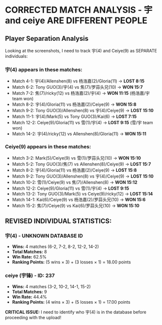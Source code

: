 # CORRECTED MATCH ANALYSIS - 宇 and ceiye ARE DIFFERENT PEOPLE

## Player Separation Analysis

Looking at the screenshots, I need to track 宇(4) and Ceiye(9) as SEPARATE individuals:

### 宇(4) appears in these matches:
- Match 4-1: 宇(4)/Allenshen(8) vs 杨浩嘉(2)/Gloria(11) → **LOST 8:15**
- Match 6-2: Tony GUO(3)/宇(4) vs 焦(7)/罗蒜头兄(10) → **WON 15:7**
- Match 7-2: 焦(7)/ricky(12) vs 杨浩嘉(2)/宇(4) → **WON 11:15** (杨浩嘉/宇 team won)
- Match 8-2: 宇(4)/Gloria(11) vs 杨浩嘉(2)/Ceiye(9) → **WON 15:8**
- Match 9-2: Tony GUO(3)/Allenshen(8) vs 宇(4)/Ceiye(9) → **LOST 15:10**
- Match 11-1: 宇(4)/Mark(5) vs Tony GUO(3)/Kai(6) → **LOST 7:15**
- Match 12-2: Ceiye(9)/Gloria(11) vs 雪(1)/宇(4) → **LOST 9:15** (雪/宇 team won)
- Match 14-2: 宇(4)/ricky(12) vs Allenshen(8)/Gloria(11) → **WON 15:11**

### Ceiye(9) appears in these matches:
- Match 3-2: Mark(5)/Ceiye(9) vs 雪(1)/罗蒜头兄(10) → **WON 15:10**
- Match 5-2: Tony GUO(3)/焦(7) vs Allenshen(8)/Ceiye(9) → **LOST 15:7**
- Match 8-2: 宇(4)/Gloria(11) vs 杨浩嘉(2)/Ceiye(9) → **LOST 15:8**
- Match 9-2: Tony GUO(3)/Allenshen(8) vs 宇(4)/Ceiye(9) → **LOST 15:10**
- Match 10-2: 雪(1)/Ceiye(9) vs 焦(7)/Allenshen(8) → **WON 15:12**
- Match 12-2: Ceiye(9)/Gloria(11) vs 雪(1)/宇(4) → **LOST 9:15**
- Match 13-2: Tony GUO(3)/Mark(5) vs Ceiye(9)/ricky(12) → **LOST 15:14**
- Match 14-1: Kai(6)/Ceiye(9) vs 杨浩嘉(2)/罗蒜头兄(10) → **WON 15:6**
- Match 15-2: 焦(7)/Ceiye(9) vs Kai(6)/罗蒜头兄(10) → **WON 15:10**

## REVISED INDIVIDUAL STATISTICS:

### 宇(4) - UNKNOWN DATABASE ID
- **Wins:** 4 matches (6-2, 7-2, 8-2, 12-2, 14-2)
- **Total Matches:** 8 
- **Win Rate:** 62.5%
- **Ranking Points:** (5 wins × 3) + (3 losses × 1) = 18.00 points

### ceiye (宇锋) - ID: 237  
- **Wins:** 4 matches (3-2, 10-2, 14-1, 15-2)
- **Total Matches:** 9
- **Win Rate:** 44.4%  
- **Ranking Points:** (4 wins × 3) + (5 losses × 1) = 17.00 points

**CRITICAL ISSUE:** I need to identify who 宇(4) is in the database before proceeding with the upload!